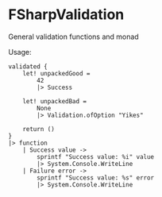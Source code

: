 # FSharpValidation

General validation functions and monad

Usage:
```
validated {
    let! unpackedGood = 
        42
        |> Success
        
    let! unpackedBad = 
        None
        |> Validation.ofOption "Yikes"

    return ()
}
|> function
    | Success value ->
        sprintf "Success value: %i" value
        |> System.Console.WriteLine 
    | Failure error ->
        sprintf "Success value: %s" error
        |> System.Console.WriteLine 
```
